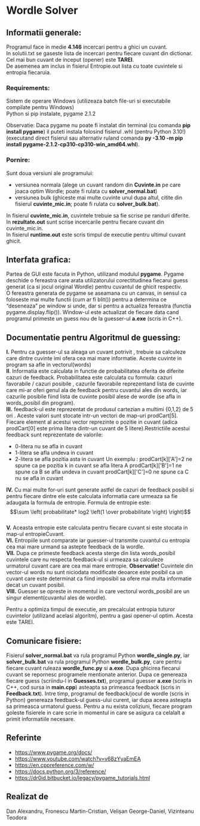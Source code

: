 # Wordle Solver

## Informatii generale:

Programul face in medie **4.146** incercari pentru a ghici un cuvant.  
In solutii.txt se gaseste lista de incercari pentru fiecare cuvant din dictionar.  
Cel mai bun cuvant de inceput (opener) este **TAREI**.  
De asemenea am inclus in fisierul Entropie.out lista cu toate cuvintele si entropia fiecaruia.  

### Requirements:

Sistem de operare Windows (utilizeaza batch file-uri si executabile compilate pentru Windows)  
Python si pip instalate, pygame 2.1.2

Observatie:
Daca pygame nu poate fi instalat din terminal (cu comanda **pip install pygame**) il puteti instala folosind fisierul .whl (pentru Python 3.10!) (executand direct fisierul sau alternativ ruland comanda **py -3.10 -m pip install pygame-2.1.2-cp310-cp310-win_amd64.whl**).

### Pornire:

Sunt doua versiuni ale programului: 
* versiunea normala (alege un cuvant random din **Cuvinte.in** pe care joaca optim Wordle; poate fi rulata cu **solver_normal.bat**)
* versiunea bulk (ghiceste mai multe cuvinte unul dupa altul, citite din fisierul **cuvinte_mic.in**; poate fi rulata cu **solver_bulk.bat**).  

In fisierul **cuvinte_mic.in**, cuvintele trebuie sa fie scrise pe randuri diferite.  
In **rezultate.out** sunt scrise incercarile pentru fiecare cuvant din cuvinte_mic.in.  
In fisierul **runtime.out** este scris timpul de executie pentru ultimul cuvant ghicit.

## Interfata grafica:

Partea de GUI este facuta in Python, utilizand modulul **pygame**. Pygame deschide o fereastra care arata utilizatorului corectitudinea fiecarui guess generat (ca si jocul original Wordle) pentru cuvantul de ghicit respectiv.  
O fereastra generata de pygame se aseamana cu un canvas, in sensul ca foloseste mai multe functii (cum ar fi blit()) pentru a determina ce “deseneaza” pe window si unde, dar si pentru a actualiza fereastra (functia pygame.display.flip()). Window-ul este actualizat de fiecare data cand programul primeste un guess nou de la guesser-ul **a.exe** (scris in C++).

## Documentatie pentru Algoritmul de guessing:

**I.** Pentru ca guesser-ul sa aleaga un cuvant potrivit , trebuie sa calculeze care dintre cuvinte imi ofera cea mai mare informatie.
Aceste cuvinte in program sa afle in vectorul(words)  
**II**. Informatia este calculata in functie de probabilitatea oferita de diferite cazuri de feedback. Probabilitatea este calculata cu formula:
cazuri favorabile / cazuri posibile , cazurile favorabile reprezentand lista de cuvinte care mi-ar oferi genul ala de feedback pentru
cuvantul ales din words, iar cazurile posibile fiind lista de cuvinte posibil alese de wordle (se afla in words_posibil din program).  
**III.** feedback-ul este reprezentat de produsul cartezian a multimi {0,1,2} de 5 ori . Aceste valori sunt stocate intr-un vectori de map-uri 
prodCart[5]. Fiecare element al acestui vector reprezinte o pozitie in cuvant (adica prodCart[0] este prima litera dintr-un cuvant de 
5 litere).Restrictiile acestui feedback sunt reprezentate de valorile: 
* 0-litera nu se afla in cuvant  
* 1-litera se afla undeva in cuvant
* 2-litera se afla pozitia asta in cuvant
Un exemplu : prodCart[k]['A']=2 ne spune ca pe pozitia k in cuvant se afla litera A
prodCart[k]['B']=1 ne spune ca B se afla undeva in cuvant
prodCart[k]['C']=0 ne spune ca C nu se afla in cuvant  

**IV.** Cu mai multe for-uri sunt generate astfel de cazuri de feedback posibil si pentru fiecare dintre ele este calculata informatia care 
urmeaza sa fie adaugata la formula de entropie. Formula de entropie este: $$\sum \left( probabilitate* log2 \left(1 \over probabilitate \right) \right)$$  
**V.** Aceasta entropie este calculata pentru fiecare cuvant si este stocata in map-ul entropieCuvant.  
**VI.** Entropiile sunt comparate iar guesser-ul transmite cuvantul cu entropia cea mai mare urmand sa astepte feedback de la wordle.  
**VII.** Dupa ce primeste feedback acesta sterge din lista words_posibil cuvintele care nu respecta feedback-ul si urmeaza sa calculeze   
urmatorul cuvant care are cea mai mare entropie.
**Observatie!** Cuvintele din vector-ul words nu sunt niciodata modificate deoarce este posibil ca un cuvant care este determinat ca fiind 
imposibil sa ofere mai multa informatie decat un cuvant posibil.  
**VIII.** Guesser se opreste in momentul in care vectorul words_posibil are un singur element(cuvantul ales de wordle).  

Pentru a optimiza timpul de executie, am precalculat entropia tuturor cuvintelor (utilizand acelasi algoritm), pentru a gasi opener-ul optim. Acesta este TAREI. 

## Comunicare fisiere:

Fisierul **solver_normal.bat** va rula programul Python **wordle_single.py**, iar **solver_bulk.bat** va rula programul Python **wordle_bulk.py**, care pentru fiecare cuvant ruleaza **wordle_func.py** si **a.exe**. Dupa ghicirea fiecarui cuvant se repornesc programele mentionate anterior.
Dupa ce genereaza fiecare guess (scriindu-l in **Guesses.txt**), programul guesser **a.exe** (scris in C++, cod sursa in **main.cpp**) asteapta sa primeasca feedback (scris in **Feedback.txt**). Intre timp, programul de feedback/jocul de wordle (scris in Python) genereaza feedback-ul guess-ului curent, iar dupa aceea asteapta sa primeasca urmatorul guess. Pentru a nu exista coliziuni, fiecare program goleste fisierele in care scrie in momentul in care se asigura ca celalalt a primit informatiile necesare.

## Referinte
* https://www.pygame.org/docs/
* https://www.youtube.com/watch?v=v68zYyaEmEA
* https://en.cppreference.com/w/
* https://docs.python.org/3/reference/
* https://dr0id.bitbucket.io/legacy/pygame_tutorials.html

## Realizat de
Dan Alexandru, Fronescu Martin-Cristian, Velișan George-Daniel, Vizinteanu Teodora
